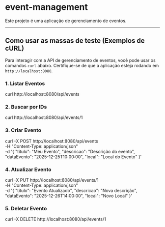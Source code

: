 # event-management

Este projeto é uma aplicação de gerenciamento de eventos.

---

## Como usar as massas de teste (Exemplos de cURL)

Para interagir com a API de gerenciamento de eventos, você pode usar os comandos `curl` abaixo. Certifique-se de que a aplicação esteja rodando em `http://localhost:8080`.

### 1. Listar Eventos
curl http://localhost:8080/api/events

### 2. Buscar por IDs
curl http://localhost:8080/api/events/1

### 3. Criar Evento
curl -X POST http://localhost:8080/api/events \
-H "Content-Type: application/json" \
-d '{
  "titulo": "Meu Evento",
  "descricao": "Descrição do evento",
  "dataEvento": "2025-12-25T10:00:00",
  "local": "Local do Evento"
}'

### 4. Atualizar Evento
curl -X PUT http://localhost:8080/api/events/1 \
-H "Content-Type: application/json" \
-d '{
  "titulo": "Evento Atualizado",
  "descricao": "Nova descrição",
  "dataEvento": "2025-12-26T14:00:00",
  "local": "Novo Local"
}'

### 5. Deletar Evento
curl -X DELETE http://localhost:8080/api/events/1


